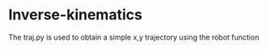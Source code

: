 # Inverse-kinematics
The traj.py is used to obtain a simple x,y trajectory using the robot function
